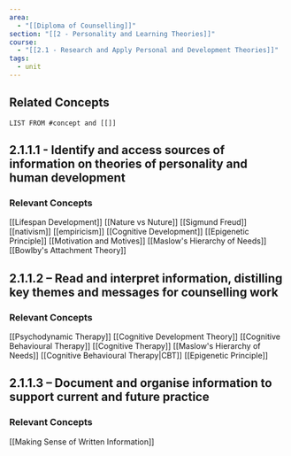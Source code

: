```yaml
---
area:
  - "[[Diploma of Counselling]]"
section: "[[2 - Personality and Learning Theories]]"
course:
  - "[[2.1 - Research and Apply Personal and Development Theories]]"
tags:
  - unit
---
```

## Related Concepts
```dataview
LIST FROM #concept and [[]]
```

## 2.1.1.1 - Identify and access sources of information on theories of personality and human development

### Relevant Concepts
[[Lifespan Development]]
[[Nature vs Nuture]]
[[Sigmund Freud]]
[[nativism]]
[[empiricism]]
[[Cognitive Development]]
[[Epigenetic Principle]]
[[Motivation and Motives]]
[[Maslow's Hierarchy of Needs]]
[[Bowlby's Attachment Theory]]
## 2.1.1.2 – Read and interpret information, distilling key themes and messages for counselling work

### Relevant Concepts
[[Psychodynamic Therapy]]
[[Cognitive Development Theory]]
[[Cognitive Behavioural Therapy]]
[[Cognitive Therapy]]
[[Maslow's Hierarchy of Needs]]
[[Cognitive Behavioural Therapy|CBT]]
[[Epigenetic Principle]]

## 2.1.1.3 – Document and organise information to support current and future practice

### Relevant Concepts
[[Making Sense of Written Information]]
